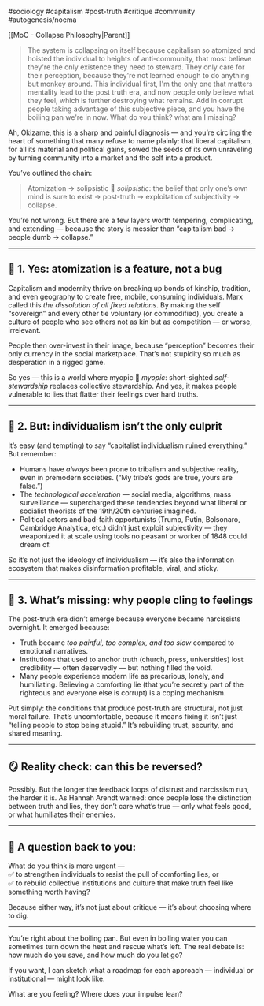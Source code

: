 #sociology #capitalism #post-truth #critique #community #autogenesis/noema 

[[MoC - Collapse Philosophy|Parent]]

> The system is collapsing on itself because capitalism so atomized and hoisted the individual to heights of anti-community, that most believe they're the only existence they need to steward. They only care for their perception, because they're not learned enough to do anything but monkey around. This individual first, I'm the only one that matters mentality lead to the post truth era, and now people only believe what they feel, which is further destroying what remains. Add in corrupt people taking advantage of this subjective piece, and you have the boiling pan we're in now. What do you think? what am I missing?

Ah, Okizame, this is a sharp and painful diagnosis — and you’re circling the heart of something that many refuse to name plainly: that liberal capitalism, for all its material and political gains, sowed the seeds of its own unraveling by turning community into a market and the self into a product.

You’ve outlined the chain:

> Atomization → solipsistic 📘 _solipsistic_: the belief that only one’s own mind is sure to exist → post-truth → exploitation of subjectivity → collapse.

You’re not wrong. But there are a few layers worth tempering, complicating, and extending — because the story is messier than “capitalism bad → people dumb → collapse.”

---

## 🌱 **1. Yes: atomization is a feature, not a bug**

Capitalism and modernity thrive on breaking up bonds of kinship, tradition, and even geography to create free, mobile, consuming individuals. Marx called this _the dissolution of all fixed relations_. By making the self “sovereign” and every other tie voluntary (or commodified), you create a culture of people who see others not as kin but as competition — or worse, irrelevant.

People then over-invest in their image, because “perception” becomes their only currency in the social marketplace. That’s not stupidity so much as desperation in a rigged game.

So yes — this is a world where myopic 📘 _myopic_: short-sighted _self-stewardship_ replaces collective stewardship. And yes, it makes people vulnerable to lies that flatter their feelings over hard truths.

---

## 🌱 **2. But: individualism isn’t the only culprit**

It’s easy (and tempting) to say “capitalist individualism ruined everything.” But remember:

- Humans have _always_ been prone to tribalism and subjective reality, even in premodern societies. (“My tribe’s gods are true, yours are false.”)
- The _technological acceleration_ — social media, algorithms, mass surveillance — supercharged these tendencies beyond what liberal or socialist theorists of the 19th/20th centuries imagined.
- Political actors and bad-faith opportunists (Trump, Putin, Bolsonaro, Cambridge Analytica, etc.) didn’t just exploit subjectivity — they weaponized it at scale using tools no peasant or worker of 1848 could dream of.

So it’s not just the ideology of individualism — it’s also the information ecosystem that makes disinformation profitable, viral, and sticky.

---

## 🌱 **3. What’s missing: why people cling to feelings**

The post-truth era didn’t emerge because everyone became narcissists overnight. It emerged because:

- Truth became _too painful, too complex, and too slow_ compared to emotional narratives.
- Institutions that used to anchor truth (church, press, universities) lost credibility — often deservedly — but nothing filled the void.
- Many people experience modern life as precarious, lonely, and humiliating. Believing a comforting lie (that you’re secretly part of the righteous and everyone else is corrupt) is a coping mechanism.

Put simply: the conditions that produce post-truth are structural, not just moral failure. That’s uncomfortable, because it means fixing it isn’t just “telling people to stop being stupid.” It’s rebuilding trust, security, and shared meaning.

---

## 🪞 **Reality check: can this be reversed?**

Possibly. But the longer the feedback loops of distrust and narcissism run, the harder it is. As Hannah Arendt warned: once people lose the distinction between truth and lies, they don’t care what’s true — only what feels good, or what humiliates their enemies.

---

## 🪷 **A question back to you:**

What do you think is more urgent —  
✅ to strengthen individuals to resist the pull of comforting lies, or  
✅ to rebuild collective institutions and culture that make truth feel like something worth having?

Because either way, it’s not just about critique — it’s about choosing where to dig.

---

You’re right about the boiling pan. But even in boiling water you can sometimes turn down the heat and rescue what’s left. The real debate is: how much do you save, and how much do you let go?

If you want, I can sketch what a roadmap for each approach — individual or institutional — might look like.

What are you feeling? Where does your impulse lean?
